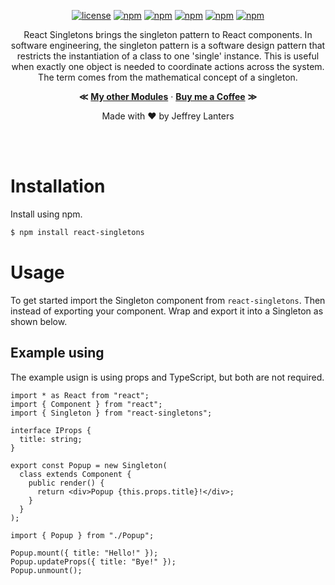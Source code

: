 <div align="center">

[![license](https://img.shields.io/badge/license-Apache_2.0-red.svg)]()
[![npm](https://img.shields.io/npm/v/react-singletons.svg)]()
[![npm](https://img.shields.io/badge/build-passing-brightgreen.svg)]()
[![npm](https://img.shields.io/npm/dt/react-singletons.svg)]()
[![npm](https://img.shields.io/badge/supported-typescript-2a507e.svg)]()
[![npm](https://img.shields.io/badge/supported-babel-yellow.svg)]()

React Singletons brings the singleton pattern to React components. In software engineering, the singleton pattern is a software design pattern that restricts the instantiation of a class to one 'single' instance. This is useful when exactly one object is needed to coordinate actions across the system. The term comes from the mathematical concept of a singleton.

**&Lt;**
[**My other Modules**](https://github.com/elraccoone) &middot;
[**Buy me a Coffee**](https://paypal.me/jeffreylanters)
**&Gt;**

Made with &hearts; by Jeffrey Lanters

</div></br></br>

# Installation

Install using npm.

```sh
$ npm install react-singletons
```

# Usage

To get started import the Singleton component from `react-singletons`. Then instead of exporting your component. Wrap and export it into a Singleton as shown below.

## Example using

The example usign is using props and TypeScript, but both are not required.

```tsx
import * as React from "react";
import { Component } from "react";
import { Singleton } from "react-singletons";

interface IProps {
  title: string;
}

export const Popup = new Singleton(
  class extends Component {
    public render() {
      return <div>Popup {this.props.title}!</div>;
    }
  }
);
```

```tsx
import { Popup } from "./Popup";

Popup.mount({ title: "Hello!" });
Popup.updateProps({ title: "Bye!" });
Popup.unmount();
```
